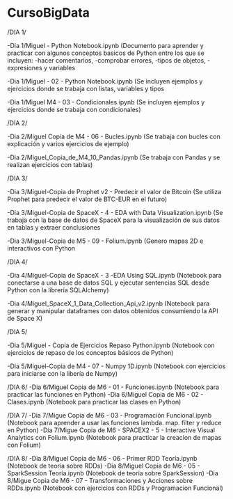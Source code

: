 # CursoBigData

/DIA 1/

-Dia 1/Miguel - Python Notebook.ipynb (Documento para aprender y practicar con algunos conceptos basicos de Python entre los que se incluyen: -hacer comentarios, -comprobar errores, -tipos de objetos, -expresiones y variables

-Dia 1/Miguel - 02 - Python Notebook.ipynb (Se incluyen ejemplos y ejercicios donde se trabaja con listas, variables y tipos

-Dia 1/Miguel M4 - 03 - Condicionales.ipynb (Se incluyen ejemplos y ejercicios donde se trabaja con condicionales)


/DIA 2/

-Dia 2/Miguel Copia de M4 - 06 - Bucles.ipynb (Se trabaja con bucles con explicación y varios ejercicios de ejemplo)

-Dia 2/Miguel_Copia_de_M4_10_Pandas.ipynb (Se trabaja con Pandas y se realizan ejercicios con tablas)

/DIA 3/

-Dia 3/Miguel-Copia de Prophet v2 - Predecir el valor de Bitcoin (Se utiliza Prophet para predecir el valor de BTC-EUR en el futuro)

-Dia 3/Miguel-Copia de SpaceX - 4 - EDA with Data Visualization.ipynb (Se trabaja con la base de datos de SpaceX para la visualización de sus datos en tablas y extraer conclusiones

-Dia 3/Miguel-Copia de M5 - 09 - Folium.ipynb (Genero mapas 2D e interactivos con Python

/DIA 4/

-Dia 4/Miguel-Copia de SpaceX - 3 -EDA Using SQL.ipynb (Notebook para conectarse a una base de datos SQL y ejecutar sentencias SQL desde Python con la librería SQLAlchemy)

-Dia 4/Miguel_SpaceX_1_Data_Collection_Api_v2.ipynb (Notebook para generar y manipular dataframes con datos obtenidos consumiendo la API de Space X)

/DIA 5/

-Dia 5/Miguel - Copia de Ejercicios Repaso Python.ipynb (Notebook con ejercicios de repaso de los conceptos básicos de Python)

-Dia 5/Miguel-Copia de M4 - 07 - Numpy 1D.ipynb (Notebook con ejercicios para iniciarse con la libería de Numpy)

/DIA 6/
-Dia 6/Miguel Copia de M6 - 01 - Funciones.ipynb (Notebook para practicar las funciones en Python)
-Dia 6/Miguel Copia de M6 - 02 - Clases.ipynb (Notebook para practicar las clases en Python)

/DIA 7/
-Dia 7/Migue Copia de M6 - 03 - Programación Funcional.ipynb (Notebook para aprender a usar las funciones lambda. map. filter y reduce en Python)
-Dia 7/Migue Copia de M6 - SPACEX2 - 5 - Interactive Visual Analytics con Folium.ipynb (Notebook para practicar la creacion de mapas con Folium)

/DIA 8/
-Dia 8/Miguel Copia de M6 - 06 - Primer RDD Teoría.ipynb (Notebook de teoría sobre RDDs)
-Dia 8/Miguel Copia de M6 - 05 - SparkSession Teoría.ipynb (Notebook de teoria sobre SparkSession)
-Dia 8/Migue Copia de M6 - 07 - Transformaciones y Acciones sobre RDDs.ipynb (Notebook con ejercicios con RDDs y Programacion Funcional)
